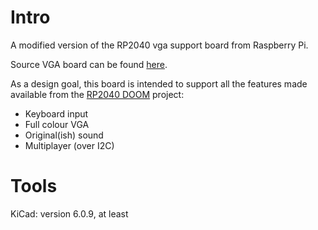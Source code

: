 # Intro
A modified version of the RP2040 vga support board from Raspberry Pi.

Source VGA board can be found [here](https://datasheets.raspberrypi.com/rp2040/VGA-KiCAD.zip).

As a design goal, this board is intended to support all the features made available from the [RP2040 DOOM](https://kilograham.github.io/rp2040-doom/) project:
- Keyboard input
- Full colour VGA
- Original(ish) sound
- Multiplayer (over I2C)

# Tools
KiCad: version 6.0.9, at least
